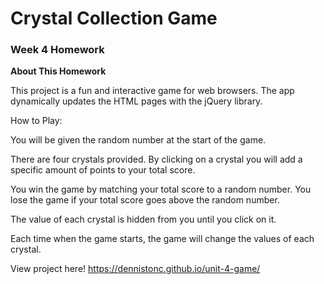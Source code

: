 # Crystal Collection Game

### Week 4 Homework
**About This Homework**

This project is a fun and interactive game for web browsers. The app dynamically updates the HTML pages with the jQuery library.

How to Play:

You will be given the random number at the start of the game.

There are four crystals provided. By clicking on a crystal you will add a specific amount of points to your total score.

You win the game by matching your total score to a random number. You lose the game if your total score goes above the random number.

The value of each crystal is hidden from you until you click on it.

Each time when the game starts, the game will change the values of each crystal.

View project here! https://dennistonc.github.io/unit-4-game/
